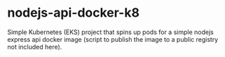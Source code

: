 # nodejs-api-docker-k8
Simple Kubernetes (EKS) project that spins up pods for a simple nodejs express api docker image (script to publish the image to a public registry not included here).
